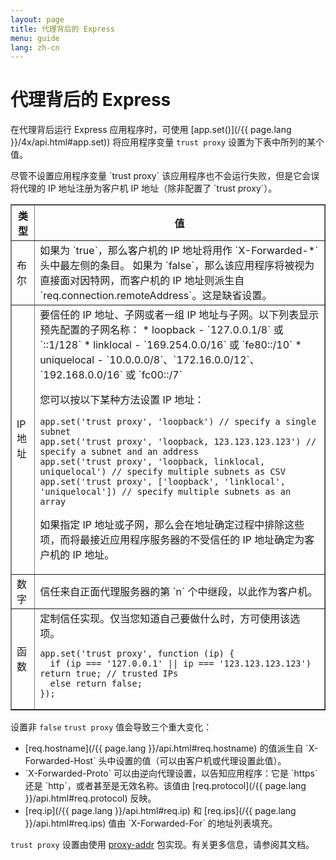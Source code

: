 ```yaml
---
layout: page
title: 代理背后的 Express
menu: guide
lang: zh-cn
---
```


# 代理背后的 Express

在代理背后运行 Express 应用程序时，可使用 [app.set()](/{{ page.lang }}/4x/api.html#app.set)) 将应用程序变量 `trust proxy` 设置为下表中所列的某个值。

<div class="doc-box doc-info" markdown="1">
尽管不设置应用程序变量 `trust proxy` 该应用程序也不会运行失败，但是它会误将代理的 IP 地址注册为客户机 IP 地址（除非配置了 `trust proxy`）。
</div>

<table class="doctable" border="1" markdown="1">
  <thead><tr><th>类型</th><th>值</th></tr></thead>
  <tbody>
    <tr>
      <td>布尔</td>
<td markdown="1">
如果为 `true`，那么客户机的 IP 地址将用作 `X-Forwarded-*` 头中最左侧的条目。
如果为 `false`，那么该应用程序将被视为直接面对因特网，而客户机的 IP 地址则派生自 `req.connection.remoteAddress`。这是缺省设置。
</td>
    </tr>
    <tr>
      <td>IP 地址</td>
<td markdown="1">
要信任的 IP 地址、子网或者一组 IP 地址与子网。以下列表显示预先配置的子网名称：
* loopback - `127.0.0.1/8` 或 `::1/128`
* linklocal - `169.254.0.0/16` 或 `fe80::/10`
* uniquelocal - `10.0.0.0/8`、`172.16.0.0/12`、`192.168.0.0/16` 或 `fc00::/7`

您可以按以下某种方法设置 IP 地址：

<pre>
<code class="language-js" translate="no">app.set('trust proxy', 'loopback') // specify a single subnet
app.set('trust proxy', 'loopback, 123.123.123.123') // specify a subnet and an address
app.set('trust proxy', 'loopback, linklocal, uniquelocal') // specify multiple subnets as CSV
app.set('trust proxy', ['loopback', 'linklocal', 'uniquelocal']) // specify multiple subnets as an array</code>
</pre>

如果指定 IP 地址或子网，那么会在地址确定过程中排除这些项，而将最接近应用程序服务器的不受信任的 IP 地址确定为客户机的 IP 地址。
</td>
    </tr>
    <tr>
      <td>数字</td>
<td markdown="1">
信任来自正面代理服务器的第 `n` 个中继段，以此作为客户机。
</td>
    </tr>
    <tr>
      <td>函数</td>
<td markdown="1">
定制信任实现。仅当您知道自己要做什么时，方可使用该选项。
<pre>
<code class="language-js" translate="no">app.set('trust proxy', function (ip) {
  if (ip === '127.0.0.1' || ip === '123.123.123.123') return true; // trusted IPs
  else return false;
});</code>
</pre>
</td>
    </tr>
  </tbody>
</table>

设置非 `false` `trust proxy` 值会导致三个重大变化：

<ul>
  <li markdown="1">[req.hostname](/{{ page.lang }}/api.html#req.hostname) 的值派生自 `X-Forwarded-Host` 头中设置的值（可以由客户机或代理设置此值）。
  </li>
  <li markdown="1">`X-Forwarded-Proto` 可以由逆向代理设置，以告知应用程序：它是 `https` 还是 `http`，或者甚至是无效名称。该值由 [req.protocol](/{{ page.lang }}/api.html#req.protocol) 反映。
  </li>
  <li markdown="1">[req.ip](/{{ page.lang }}/api.html#req.ip) 和 [req.ips](/{{ page.lang }}/api.html#req.ips) 值由 `X-Forwarded-For` 的地址列表填充。
  </li>
</ul>

`trust proxy` 设置由使用 [proxy-addr](https://www.npmjs.com/package/proxy-addr) 包实现。有关更多信息，请参阅其文档。

